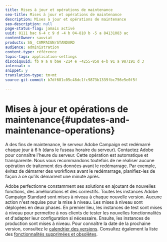 ```yaml
---
title: Mises à jour et opérations de maintenance
seo-title: Mises à jour et opérations de maintenance
description: Mises à jour et opérations de maintenance
seo-description: null
page-status-flag: jamais activé
uuid: 8111 bac 6-4 c 9 d -4 b 04-810 b -5 a 84131083 ac
contentOwner: sauviat
products: SG_ CAMPAIGN/STANDARD
audience: administration
content-type: référence
topic-tags: application-settings
discoiquuid: fb 9 a 8 bae -214 e -4255-858 e-b 91 a 987191 d 3
internal: n
snippet: y
translation-type: tm+mt
source-git-commit: b7df681c05c48dc1fc9873b1339fbc756e5e0f5f

---
```



# Mises à jour et opérations de maintenance{#updates-and-maintenance-operations}

A des fins de maintenance, le serveur Adobe Campaign est redémarré chaque jour à 6 h (dans le fuseau horaire du serveur). Contactez Adobe pour connaître l'heure du serveur. Cette opération est automatique et transparente. Nous vous recommandons toutefois de ne réaliser aucune opération de traitement des données avant le redémarrage. Par exemple, évitez de démarrer des workflows avant le redémarrage, planifiez-les de façon à ce qu'ils démarrent une minute après.

Adobe perfectionne constamment ses solutions en ajoutant de nouvelles fonctions, des améliorations et des correctifs. Toutes les instances Adobe Campaign Standard sont mises à niveau à chaque nouvelle version. Aucune action n'est requise pour la mise à niveau. Les mises à niveau sont déployées en deux phases. En premier lieu, les instances de test sont mises à niveau pour permettre à nos clients de tester les nouvelles fonctionnalités et d'adapter leur configuration si nécessaire. Ensuite, les instances de production sont mises à niveau. Pour connaître la date de la prochaine version, consultez le [calendrier des versions](https://helpx.adobe.com/campaign/kb/acs-release-planning.html). Consultez également la liste des [fonctionnalités supprimées et obsolètes](https://helpx.adobe.com/campaign/kb/acs-deprecated-and-removed-features.html).
